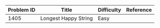 | Problem ID | Title | Difficulty | Reference
| --- | --- | --- | ---
| 1405 | Longest Happy String | Easy | 
